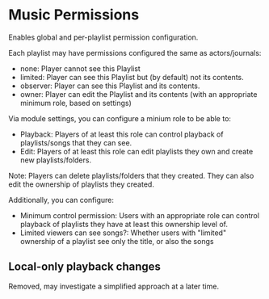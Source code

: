 # Music Permissions

Enables global and per-playlist permission configuration. 

Each playlist may have permissions configured the same as actors/journals:  
 * none:     Player cannot see this Playlist  
 * limited:  Player can see this Playlist but (by default) not its contents.  
 * observer: Player can see this Playlist and its contents.  
 * owner:    Player can edit the Playlist and its contents (with an appropriate minimum role, based on settings)  

Via module settings, you can configure a minium role to be able to:  
 * Playback: Players of at least this role can control playback of playlists/songs that they can see.  
 * Edit: Players of at least this role can edit playlists they own and create new playlists/folders.  

Note: Players can delete playlists/folders that they created. They can also edit the ownership of playlists they created.

Additionally, you can configure:
 * Minimum control permission: Users with an appropriate role can control playback of playlists they have at least this ownership level of.
 * Limited viewers can see songs?: Whether users with "limited" ownership of a playlist see only the title, or also the songs

## Local-only playback changes

Removed, may investigate a simplified approach at a later time.

